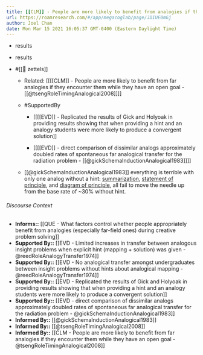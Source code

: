 ```yaml
---
title: [[CLM]] - People are more likely to benefit from analogies if they encounter/process them with an active goal or license to use them for inspiration
url: https://roamresearch.com/#/app/megacoglab/page/JDIUE0mGj
author: Joel Chan
date: Mon Mar 15 2021 16:05:37 GMT-0400 (Eastern Daylight Time)
---
```


- results
- results
- #[[🌲 zettels]]

    - Related: [[[[CLM]] - People are more likely to benefit from far analogies if they encounter them while they have an open goal - [[@tsengRoleTimingAnalogical2008]]]]

    - #SupportedBy

        - [[[[EVD]] - Replicated the results of Gick and Holyoak in providing results showing that when providing a hint and an analogy students were more likely to produce a convergent solution]]

        - [[[[EVD]] - direct comparison of dissimilar analogs approximately doubled rates of spontaneous far analogical transfer for the radiation problem - [[@gickSchemaInductionAnalogical1983]]]]

    - [[@gickSchemaInductionAnalogical1983]] everything is terrible with only one analog without a hint: [summarization](((oZAV1t9au))), [statement of principle](((jPHrhJ99T))), and [diagram of principle](((Q9SmOi4Nv))), all fail to move the needle up from the base rate of ~30% without hint.

###### Discourse Context

- **Informs::** [[QUE - What factors control whether people appropriately benefit from analogies (especially far-field ones) during creative problem solving]]
- **Supported By::** [[EVD - Limited increases in transfer between analogous insight problems when explicit hint (mapping + solution) was given - @reedRoleAnalogyTransfer1974]]
- **Supported By::** [[EVD - No analogical transfer amongst undergraduates between insight problems without hints about analogical mapping - @reedRoleAnalogyTransfer1974]]
- **Supported By::** [[EVD - Replicated the results of Gick and Holyoak in providing results showing that when providing a hint and an analogy students were more likely to produce a convergent solution]]
- **Supported By::** [[EVD - direct comparison of dissimilar analogs approximately doubled rates of spontaneous far analogical transfer for the radiation problem - @gickSchemaInductionAnalogical1983]]
- **Informed By::** [[@gickSchemaInductionAnalogical1983]]
- **Informed By::** [[@tsengRoleTimingAnalogical2008]]
- **Informed By::** [[CLM - People are more likely to benefit from far analogies if they encounter them while they have an open goal - @tsengRoleTimingAnalogical2008]]
